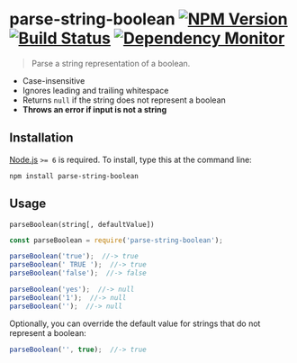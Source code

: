 # parse-string-boolean [![NPM Version][npm-image]][npm-url] [![Build Status][travis-image]][travis-url] [![Dependency Monitor][greenkeeper-image]][greenkeeper-url]

> Parse a string representation of a boolean.

* Case-insensitive
* Ignores leading and trailing whitespace
* Returns `null` if the string does not represent a boolean
* **Throws an error if input is not a string**


## Installation

[Node.js](http://nodejs.org/) `>= 6` is required. To install, type this at the command line:
```shell
npm install parse-string-boolean
```


## Usage

`parseBoolean(string[, defaultValue])`

```js
const parseBoolean = require('parse-string-boolean');

parseBoolean('true');  //-> true
parseBoolean(' TRUE ');  //-> true
parseBoolean('false');  //-> false

parseBoolean('yes');  //-> null
parseBoolean('1');  //-> null
parseBoolean('');  //-> null
```

Optionally, you can override the default value for strings that do not represent a boolean:
```js
parseBoolean('', true);  //-> true
```


[npm-image]: https://img.shields.io/npm/v/parse-string-boolean.svg
[npm-url]: https://npmjs.com/package/parse-string-boolean
[travis-image]: https://img.shields.io/travis/stevenvachon/parse-string-boolean.svg
[travis-url]: https://travis-ci.org/stevenvachon/parse-string-boolean
[greenkeeper-image]: https://badges.greenkeeper.io/stevenvachon/parse-string-boolean.svg
[greenkeeper-url]: https://greenkeeper.io/
